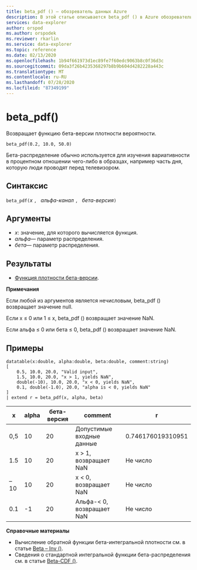 ```yaml
---
title: beta_pdf () — обозреватель данных Azure
description: В этой статье описывается beta_pdf () в Azure обозреватель данных.
services: data-explorer
author: orspod
ms.author: orspodek
ms.reviewer: rkarlin
ms.service: data-explorer
ms.topic: reference
ms.date: 02/13/2020
ms.openlocfilehash: 1b94f661973d1ec89fe7f60edc9063b8c0f36d3c
ms.sourcegitcommit: 09da3f26b4235368297b8b9b604d4282228a443c
ms.translationtype: MT
ms.contentlocale: ru-RU
ms.lasthandoff: 07/28/2020
ms.locfileid: "87349199"
---
```

# <a name="beta_pdf"></a>beta_pdf()

Возвращает функцию бета-версии плотности вероятности.

```kusto
beta_pdf(0.2, 10.0, 50.0)
```

Бета-распределение обычно используется для изучения вариативности в процентном отношении чего-либо в образцах, например часть дня, которую люди проводят перед телевизором.

## <a name="syntax"></a>Синтаксис

`beta_pdf(`*x* `, ` *альфа-канал* `, ` *бета-версия*`)`

## <a name="arguments"></a>Аргументы

* *x*: значение, для которого вычисляется функция.
* *альфа*— параметр распределения.
* *бета*— параметр распределения.

## <a name="returns"></a>Результаты

* [Функция плотности бета-версии](https://en.wikipedia.org/wiki/Beta_distribution#Probability_density_function).

**Примечания**

Если любой из аргументов является нечисловым, beta_pdf () возвращает значение null.

Если x ≤ 0 или 1 ≤ x, beta_pdf () возвращает значение NaN.

Если альфа ≤ 0 или бета ≤ 0, beta_pdf () возвращает значение NaN.

## <a name="examples"></a>Примеры

<!-- csl: https://help.kusto.windows.net/Samples -->
```kusto
datatable(x:double, alpha:double, beta:double, comment:string)
[
    0.5, 10.0, 20.0, "Valid input",
    1.5, 10.0, 20.0, "x > 1, yields NaN",
    double(-10), 10.0, 20.0, "x < 0, yields NaN",
    0.1, double(-1.0), 20.0, "alpha is < 0, yields NaN"
]
| extend r = beta_pdf(x, alpha, beta)
```

|x|alpha|бета-версия|comment|r|
|---|---|---|---|---|
|0,5|10|20|Допустимые входные данные|0.746176019310951|
|1.5|10|20|x > 1, возвращает NaN|Не число|
|–10|10|20|x < 0, возвращает NaN|Не число|
|0.1|-1|20|Альфа-< 0, возвращает NaN|Не число|

**Справочные материалы**

* Вычисление обратной функции бета-интегральной плотности см. в статье [Beta – Inv ()](./beta-invfunction.md).
* Сведения о стандартной интегральной функции бета-распределения см. в статье [Beta-CDF ()](./beta-cdffunction.md).
